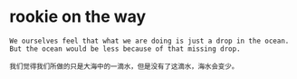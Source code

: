 # rookie on the way

    We ourselves feel that what we are doing is just a drop in the ocean. But the ocean would be less because of that missing drop.

    我们觉得我们所做的只是大海中的一滴水，但是没有了这滴水，海水会变少。